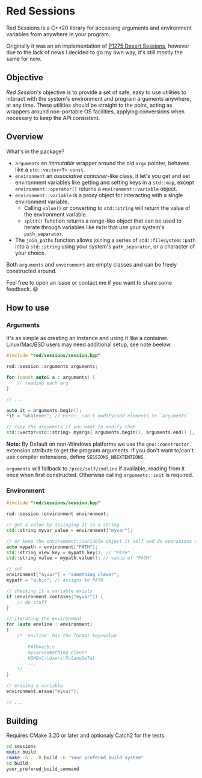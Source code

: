 # Red Sessions
Red Sessions is a C++20 library for accessing arguments and environment variables from anywhere in your program.

Originally it was an an implementation of [P1275 Desert Sessions](https://wg21.link/p1275r0), however due to the
lack of news I decided to go my own way, it's still mostly the same for now.

## Objective
_Red Session's_ objective is to provide a set of safe, easy to use utilities to interact with the system's environment and program arguments anywhere, at any time.
These utilities should be straight to the point, acting as wrappers around non-portable OS facilities, applying conversions when necessary to keep the API consistent.

## Overview
What's in the package?

- `arguments` an _immutable_ wrapper around the old `argv` pointer, behaves like a `std::vector<T> const`.
- `environment` an _associative container_-like class, it let's you get and set environment variables like getting and setting keys in a `std::map`, except `environment::operator[]` returns a `environment::variable` object.
- `environment::variable` is a proxy object for interacting with a single environment variable.
    - Calling `value()` or converting to `std::string` will return the value of the environment variable.
    - `split()` function returns a range-like object that can be used to iterate through variables like `PATH` that use your system's `path_separator`.
- The `join_paths` function allows joining a series of `std::filesystem::path` into a `std::string` using your system's `path_separator`, or a character of your choice.

Both `arguments` and `environment` are empty classes and can be freely constructed around.

Feel free to open an issue or contact me if you want to share some feedback. 😃

## How to use
### Arguments
It's as simple as creating an instance and using it like a container. Linux/Mac/BSD users may need additional setup, see note beelow.

```cpp
#include "red/sessions/session.hpp"

red::session::arguments arguments;

for (const auto& a : arguments) {
    // reading each arg
}

// ...

auto it = arguments.begin();
*it = "whatever"; // Error, can't modify/add elements to `arguments`

// copy the arguments if you want to modify them
std::vector<std::string> myargs{ arguments.begin(), arguments.end() };
```

**Note:**  By Default on non-Windows platforms we use the `gnu::constructor` extension attribute to get the program arguments.
if you don't want to/can't use compiler extensions, define `SESSIONS_NOEXTENTIONS`.

`arguments` will fallback to `/proc/self/cmdline` if available, reading from it once when first constructed.
Otherwise calling `arguments::init` is required.


### Environment
```cpp
#include "red/sessions/session.hpp"

red::session::environment environment;

// get a value by assinging it to a string
std::string myvar_value = environment["myvar"];

// or keep the environment::variable object it self and do operations on it latter.
auto mypath = environment["PATH"];
std::string_view key = mypath.key(); // "PATH"
std::string value = mypath.value(); // value of "PATH"

// set
environment["myvar"] = "something clever";
mypath = "a;b;c"; // assigns to PATH

// checking if a variable exists
if (environment.contains("myvar")) {
    // do stuff
}

// iterating the environment
for (auto envline : environment)
{
    /* 'envline' has the format key=value
    
        PATH=a;b;c
        myvar=something clever
        HOME=C:\Users\FulanoDeTal
        ...
    */
}

// erasing a variable
environment.erase("myvar");

// ...
```

## Building
Requires CMake 3.20 or later and optionaly Catch2 for the tests.

```sh
cd sessions
mkdir build
cmake -S . -B build -G "Your prefered build system"
cd build
your_prefered_build_command
```
